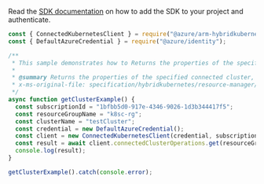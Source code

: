 Read the [SDK documentation](https://github.com/Azure/azure-sdk-for-js/blob/%40azure%2Farm-hybridkubernetes_2.0.1/sdk/hybridkubernetes/arm-hybridkubernetes/README.md) on how to add the SDK to your project and authenticate.

```javascript
const { ConnectedKubernetesClient } = require("@azure/arm-hybridkubernetes");
const { DefaultAzureCredential } = require("@azure/identity");

/**
 * This sample demonstrates how to Returns the properties of the specified connected cluster, including name, identity, properties, and additional cluster details.
 *
 * @summary Returns the properties of the specified connected cluster, including name, identity, properties, and additional cluster details.
 * x-ms-original-file: specification/hybridkubernetes/resource-manager/Microsoft.Kubernetes/stable/2021-10-01/examples/GetClusterExample.json
 */
async function getClusterExample() {
  const subscriptionId = "1bfbb5d0-917e-4346-9026-1d3b344417f5";
  const resourceGroupName = "k8sc-rg";
  const clusterName = "testCluster";
  const credential = new DefaultAzureCredential();
  const client = new ConnectedKubernetesClient(credential, subscriptionId);
  const result = await client.connectedClusterOperations.get(resourceGroupName, clusterName);
  console.log(result);
}

getClusterExample().catch(console.error);
```
